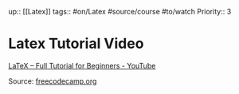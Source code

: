 up:: [[Latex]]
tags:: #on/Latex #source/course #to/watch 
Priority:: 3

# Latex Tutorial Video

[LaTeX – Full Tutorial for Beginners - YouTube](https://youtu.be/ydOTMQC7np0)

Source: [freecodecamp.org](https://freecodecamp.org)

